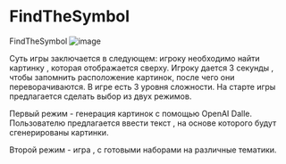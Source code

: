 # FindTheSymbol
FindTheSymbol
![image](https://user-images.githubusercontent.com/113439205/229884940-8ce1d10d-740e-4e3e-81e4-a98e5285866a.png)

Суть игры заключается в следующем: игроку необходимо найти картинку , которая отображается сверху. Игроку дается 3 секунды , чтобы запомнить расположение картинок, после чего они переворачиваются. В игре есть 3 уровня сложности. 
На старте игры предлагается сделать выбор из двух режимов.

Первый режим - генерация картинок с помощью OpenAI Dalle. 
Пользователю предлагается ввести текст , на основе которого будут сгенерированы картинки.

Второй режим - игра , с готовыми наборами на различные тематики.
